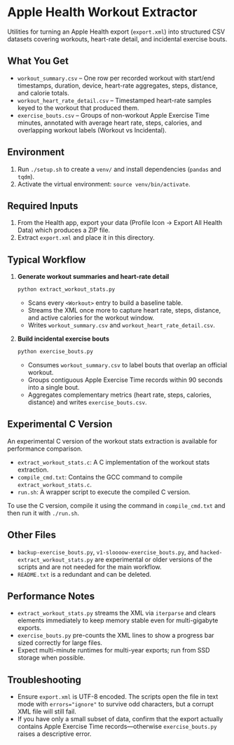 # Apple Health Workout Extractor
Utilities for turning an Apple Health export (`export.xml`) into structured CSV datasets covering workouts, heart-rate detail, and incidental exercise bouts.

## What You Get

- `workout_summary.csv` – One row per recorded workout with start/end timestamps, duration, device, heart-rate aggregates, steps, distance, and calorie totals.
- `workout_heart_rate_detail.csv` – Timestamped heart-rate samples keyed to the workout that produced them.
- `exercise_bouts.csv` – Groups of non-workout Apple Exercise Time minutes, annotated with average heart rate, steps, calories, and overlapping workout labels (Workout vs Incidental).

## Environment

1. Run `./setup.sh` to create a `venv/` and install dependencies (`pandas` and `tqdm`).
2. Activate the virtual environment: `source venv/bin/activate`.

## Required Inputs

1. From the Health app, export your data (Profile Icon → Export All Health Data) which produces a ZIP file.
2. Extract `export.xml` and place it in this directory.

## Typical Workflow

1. **Generate workout summaries and heart-rate detail**
   ```bash
   python extract_workout_stats.py
   ```
   - Scans every `<Workout>` entry to build a baseline table.
   - Streams the XML once more to capture heart rate, steps, distance, and active calories for the workout window.
   - Writes `workout_summary.csv` and `workout_heart_rate_detail.csv`.

2. **Build incidental exercise bouts**
   ```bash
   python exercise_bouts.py
   ```
   - Consumes `workout_summary.csv` to label bouts that overlap an official workout.
   - Groups contiguous Apple Exercise Time records within 90 seconds into a single bout.
   - Aggregates complementary metrics (heart rate, steps, calories, distance) and writes `exercise_bouts.csv`.

## Experimental C Version

An experimental C version of the workout stats extraction is available for performance comparison.

- `extract_workout_stats.c`: A C implementation of the workout stats extraction.
- `compile_cmd.txt`: Contains the GCC command to compile `extract_workout_stats.c`.
- `run.sh`: A wrapper script to execute the compiled C version.

To use the C version, compile it using the command in `compile_cmd.txt` and then run it with `./run.sh`.

## Other Files

- `backup-exercise_bouts.py`, `v1-sloooow-exercise_bouts.py`, and `hacked-extract_workout_stats.py` are experimental or older versions of the scripts and are not needed for the main workflow.
- `README.txt` is a redundant and can be deleted.

## Performance Notes

- `extract_workout_stats.py` streams the XML via `iterparse` and clears elements immediately to keep memory stable even for multi-gigabyte exports.
- `exercise_bouts.py` pre-counts the XML lines to show a progress bar sized correctly for large files.
- Expect multi-minute runtimes for multi-year exports; run from SSD storage when possible.

## Troubleshooting

- Ensure `export.xml` is UTF-8 encoded. The scripts open the file in text mode with `errors="ignore"` to survive odd characters, but a corrupt XML file will still fail.
- If you have only a small subset of data, confirm that the export actually contains Apple Exercise Time records—otherwise `exercise_bouts.py` raises a descriptive error.
